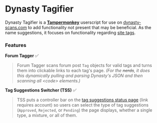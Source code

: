 # Dynasty Tagifier
Dynasty Tagifier is a **[Tampermonkey](https://tampermonkey.net/)** userscript for use on [dynasty-scans.com](https://dynasty-scans.com) to add functionality not present that may be beneficial. As the name suggestions, it focuses on functionality regarding [site tags](https://dynasty-scans.com/tags).

### Features
**Forum Tagger** :white_check_mark:
> Forum Tagger scans forum post `Tag` objects for valid tags and turns them into clickable links to each tag's page. 
> *(For the ~~nerds~~, it does this dynamically pulling and parsing Dynasty's JSON and then scanning all \<code\> elements.)*

**Tag Suggestions Switcher (TSS)** :white_check_mark:
> TSS puts a controller bar on the [tag suggestions status page](https://dynasty-scans.com/user/suggestions) (link requires account) so users can select the type of tag suggestions (`Approved`, `Rejected`, or `Pending`) the page displays, whether a single type, a mixture, or all of them.
